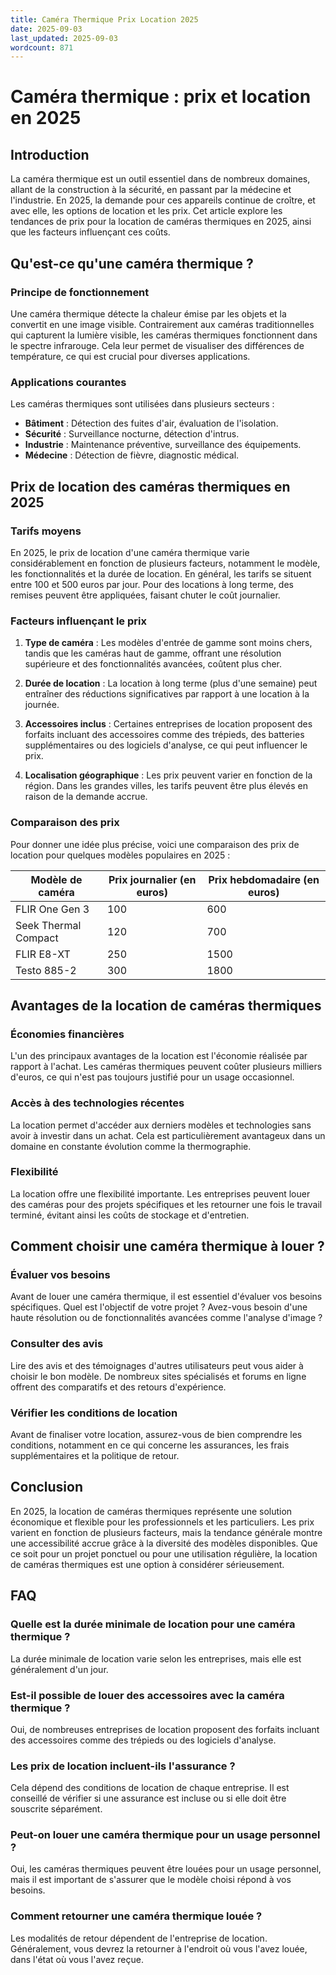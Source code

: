 ```yaml
---
title: Caméra Thermique Prix Location 2025
date: 2025-09-03
last_updated: 2025-09-03
wordcount: 871
---
```


# Caméra thermique : prix et location en 2025

## Introduction

La caméra thermique est un outil essentiel dans de nombreux domaines, allant de la construction à la sécurité, en passant par la médecine et l'industrie. En 2025, la demande pour ces appareils continue de croître, et avec elle, les options de location et les prix. Cet article explore les tendances de prix pour la location de caméras thermiques en 2025, ainsi que les facteurs influençant ces coûts.

## Qu'est-ce qu'une caméra thermique ?

### Principe de fonctionnement

Une caméra thermique détecte la chaleur émise par les objets et la convertit en une image visible. Contrairement aux caméras traditionnelles qui capturent la lumière visible, les caméras thermiques fonctionnent dans le spectre infrarouge. Cela leur permet de visualiser des différences de température, ce qui est crucial pour diverses applications.

### Applications courantes

Les caméras thermiques sont utilisées dans plusieurs secteurs :

- **Bâtiment** : Détection des fuites d'air, évaluation de l'isolation.
- **Sécurité** : Surveillance nocturne, détection d'intrus.
- **Industrie** : Maintenance préventive, surveillance des équipements.
- **Médecine** : Détection de fièvre, diagnostic médical.

## Prix de location des caméras thermiques en 2025

### Tarifs moyens

En 2025, le prix de location d'une caméra thermique varie considérablement en fonction de plusieurs facteurs, notamment le modèle, les fonctionnalités et la durée de location. En général, les tarifs se situent entre 100 et 500 euros par jour. Pour des locations à long terme, des remises peuvent être appliquées, faisant chuter le coût journalier.

### Facteurs influençant le prix

1. **Type de caméra** : Les modèles d'entrée de gamme sont moins chers, tandis que les caméras haut de gamme, offrant une résolution supérieure et des fonctionnalités avancées, coûtent plus cher.
   
2. **Durée de location** : La location à long terme (plus d'une semaine) peut entraîner des réductions significatives par rapport à une location à la journée.

3. **Accessoires inclus** : Certaines entreprises de location proposent des forfaits incluant des accessoires comme des trépieds, des batteries supplémentaires ou des logiciels d'analyse, ce qui peut influencer le prix.

4. **Localisation géographique** : Les prix peuvent varier en fonction de la région. Dans les grandes villes, les tarifs peuvent être plus élevés en raison de la demande accrue.

### Comparaison des prix

Pour donner une idée plus précise, voici une comparaison des prix de location pour quelques modèles populaires en 2025 :

| Modèle de caméra       | Prix journalier (en euros) | Prix hebdomadaire (en euros) |
|------------------------|----------------------------|-------------------------------|
| FLIR One Gen 3         | 100                        | 600                           |
| Seek Thermal Compact   | 120                        | 700                           |
| FLIR E8-XT             | 250                        | 1500                          |
| Testo 885-2            | 300                        | 1800                          |

## Avantages de la location de caméras thermiques

### Économies financières

L'un des principaux avantages de la location est l'économie réalisée par rapport à l'achat. Les caméras thermiques peuvent coûter plusieurs milliers d'euros, ce qui n'est pas toujours justifié pour un usage occasionnel.

### Accès à des technologies récentes

La location permet d'accéder aux derniers modèles et technologies sans avoir à investir dans un achat. Cela est particulièrement avantageux dans un domaine en constante évolution comme la thermographie.

### Flexibilité

La location offre une flexibilité importante. Les entreprises peuvent louer des caméras pour des projets spécifiques et les retourner une fois le travail terminé, évitant ainsi les coûts de stockage et d'entretien.

## Comment choisir une caméra thermique à louer ?

### Évaluer vos besoins

Avant de louer une caméra thermique, il est essentiel d'évaluer vos besoins spécifiques. Quel est l'objectif de votre projet ? Avez-vous besoin d'une haute résolution ou de fonctionnalités avancées comme l'analyse d'image ?

### Consulter des avis

Lire des avis et des témoignages d'autres utilisateurs peut vous aider à choisir le bon modèle. De nombreux sites spécialisés et forums en ligne offrent des comparatifs et des retours d'expérience.

### Vérifier les conditions de location

Avant de finaliser votre location, assurez-vous de bien comprendre les conditions, notamment en ce qui concerne les assurances, les frais supplémentaires et la politique de retour.

## Conclusion

En 2025, la location de caméras thermiques représente une solution économique et flexible pour les professionnels et les particuliers. Les prix varient en fonction de plusieurs facteurs, mais la tendance générale montre une accessibilité accrue grâce à la diversité des modèles disponibles. Que ce soit pour un projet ponctuel ou pour une utilisation régulière, la location de caméras thermiques est une option à considérer sérieusement.

## FAQ

### Quelle est la durée minimale de location pour une caméra thermique ?

La durée minimale de location varie selon les entreprises, mais elle est généralement d'un jour.

### Est-il possible de louer des accessoires avec la caméra thermique ?

Oui, de nombreuses entreprises de location proposent des forfaits incluant des accessoires comme des trépieds ou des logiciels d'analyse.

### Les prix de location incluent-ils l'assurance ?

Cela dépend des conditions de location de chaque entreprise. Il est conseillé de vérifier si une assurance est incluse ou si elle doit être souscrite séparément.

### Peut-on louer une caméra thermique pour un usage personnel ?

Oui, les caméras thermiques peuvent être louées pour un usage personnel, mais il est important de s'assurer que le modèle choisi répond à vos besoins.

### Comment retourner une caméra thermique louée ?

Les modalités de retour dépendent de l'entreprise de location. Généralement, vous devrez la retourner à l'endroit où vous l'avez louée, dans l'état où vous l'avez reçue.